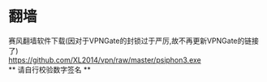 # 翻墙
赛风翻墙软件下载(因对于VPNGate的封锁过于严厉,故不再更新VPNGate的链接了) <br>
<a href="https://github.com/XL2014/vpn/raw/master/psiphon3.exe">https://github.com/XL2014/vpn/raw/master/psiphon3.exe</a><br>
 ** 请自行校验数字签名 **

